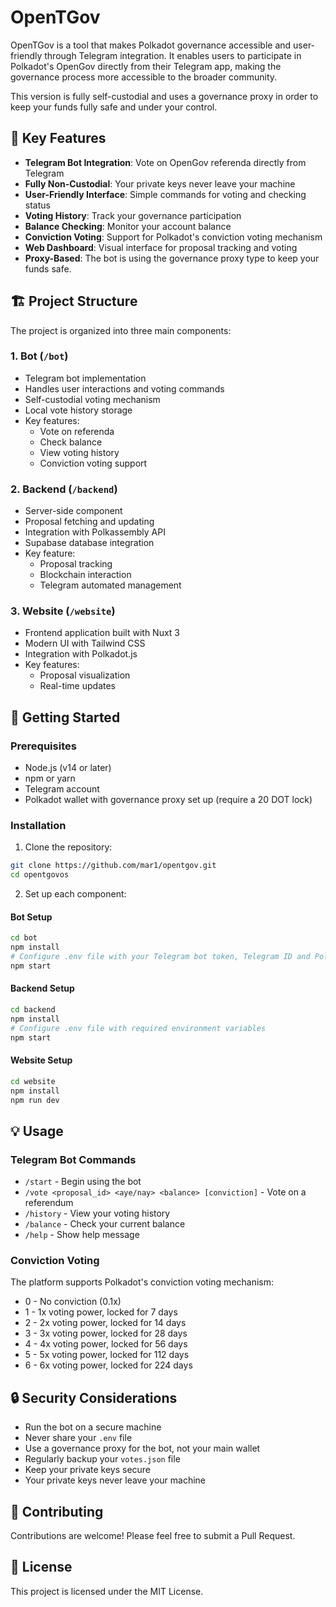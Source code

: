 # OpenTGov

OpenTGov is a tool that makes Polkadot governance accessible and user-friendly through Telegram integration. It enables users to participate in Polkadot's OpenGov directly from their Telegram app, making the governance process more accessible to the broader community.

This version is fully self-custodial and uses a governance proxy in order to keep your funds fully safe and under your control.

## 🌟 Key Features

- **Telegram Bot Integration**: Vote on OpenGov referenda directly from Telegram
- **Fully Non-Custodial**: Your private keys never leave your machine
- **User-Friendly Interface**: Simple commands for voting and checking status
- **Voting History**: Track your governance participation
- **Balance Checking**: Monitor your account balance
- **Conviction Voting**: Support for Polkadot's conviction voting mechanism
- **Web Dashboard**: Visual interface for proposal tracking and voting
- **Proxy-Based**: The bot is using the governance proxy type to keep your funds safe.

## 🏗️ Project Structure

The project is organized into three main components:

### 1. Bot (`/bot`)

- Telegram bot implementation
- Handles user interactions and voting commands
- Self-custodial voting mechanism
- Local vote history storage
- Key features:
  - Vote on referenda
  - Check balance
  - View voting history
  - Conviction voting support

### 2. Backend (`/backend`)

- Server-side component
- Proposal fetching and updating
- Integration with Polkassembly API
- Supabase database integration
- Key feature:
  - Proposal tracking
  - Blockchain interaction
  - Telegram automated management

### 3. Website (`/website`)

- Frontend application built with Nuxt 3
- Modern UI with Tailwind CSS
- Integration with Polkadot.js
- Key features:
  - Proposal visualization
  - Real-time updates

## 🚀 Getting Started

### Prerequisites

- Node.js (v14 or later)
- npm or yarn
- Telegram account
- Polkadot wallet with governance proxy set up (require a 20 DOT lock)

### Installation

1. Clone the repository:

```bash
git clone https://github.com/mar1/opentgov.git
cd opentgovos
```

2. Set up each component:

#### Bot Setup

```bash
cd bot
npm install
# Configure .env file with your Telegram bot token, Telegram ID and Polkadot Proxy mnemonic
npm start
```

#### Backend Setup

```bash
cd backend
npm install
# Configure .env file with required environment variables
npm start
```

#### Website Setup

```bash
cd website
npm install
npm run dev
```

## 💡 Usage

### Telegram Bot Commands

- `/start` - Begin using the bot
- `/vote <proposal_id> <aye/nay> <balance> [conviction]` - Vote on a referendum
- `/history` - View your voting history
- `/balance` - Check your current balance
- `/help` - Show help message

### Conviction Voting

The platform supports Polkadot's conviction voting mechanism:

- 0 - No conviction (0.1x)
- 1 - 1x voting power, locked for 7 days
- 2 - 2x voting power, locked for 14 days
- 3 - 3x voting power, locked for 28 days
- 4 - 4x voting power, locked for 56 days
- 5 - 5x voting power, locked for 112 days
- 6 - 6x voting power, locked for 224 days

## 🔒 Security Considerations

- Run the bot on a secure machine
- Never share your `.env` file
- Use a governance proxy for the bot, not your main wallet
- Regularly backup your `votes.json` file
- Keep your private keys secure
- Your private keys never leave your machine

## 🤝 Contributing

Contributions are welcome! Please feel free to submit a Pull Request.

## 📝 License

This project is licensed under the MIT License.
